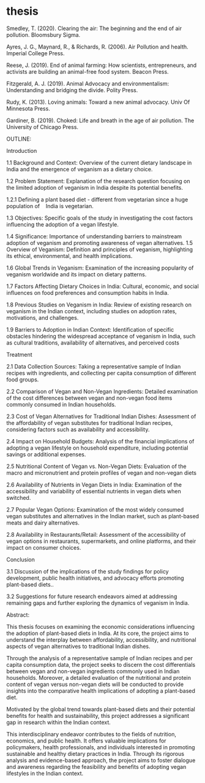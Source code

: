# thesis

Smedley, T. (2020). Clearing the air: The beginning and the end of air pollution. Bloomsbury Sigma. 

Ayres, J. G., Maynard, R., & Richards, R. (2006). Air Pollution and health. Imperial College Press. 

Reese, J. (2019). End of animal farming: How scientists, entrepreneurs, and activists are building an animal-free food system. Beacon Press. 

Fitzgerald, A. J. (2019). Animal Advocacy and environmentalism: Understanding and bridging the divide. Polity Press. 

Rudy, K. (2013). Loving animals: Toward a new animal advocacy. Univ Of Minnesota Press. 

Gardiner, B. (2019). Choked: Life and breath in the age of air pollution. The University of Chicago Press. 



OUTLINE:

Introduction

1.1 Background and Context: Overview of the current dietary landscape in India and the emergence of veganism as a dietary choice.

1.2 Problem Statement: Explanation of the research question focusing on the limited adoption of veganism in India despite its potential benefits. 

1.2.1 Defining a plant based diet - different from vegetarian since a huge population of    India is vegetarian.

1.3 Objectives: Specific goals of the study in investigating the cost factors influencing the adoption of a vegan lifestyle.

1.4 Significance: Importance of understanding barriers to mainstream adoption of veganism and promoting awareness of vegan alternatives.
1.5 Overview of Veganism: Definition and principles of veganism, highlighting its ethical, environmental, and health implications.

1.6 Global Trends in Veganism: Examination of the increasing popularity of veganism worldwide and its impact on dietary patterns.

1.7 Factors Affecting Dietary Choices in India: Cultural, economic, and social influences on food preferences and consumption habits in India.

1.8 Previous Studies on Veganism in India: Review of existing research on veganism in the Indian context, including studies on adoption rates, motivations, and challenges.

1.9 Barriers to Adoption in Indian Context: Identification of specific obstacles hindering the widespread acceptance of veganism in India, such as cultural traditions, availability of alternatives, and perceived costs




Treatment

2.1 Data Collection Sources: Taking a representative sample of Indian recipes with ingredients, and collecting per capita consumption of different food groups.

2.2 Comparison of Vegan and Non-Vegan Ingredients: Detailed examination of the cost differences between vegan and non-vegan food items commonly consumed in Indian households.

2.3 Cost of Vegan Alternatives for Traditional Indian Dishes: Assessment of the affordability of vegan substitutes for traditional Indian recipes, considering factors such as availability and accessibility.

2.4 Impact on Household Budgets: Analysis of the financial implications of adopting a vegan lifestyle on household expenditure, including potential savings or additional expenses.

2.5 Nutritional Content of Vegan vs. Non-Vegan Diets: Evaluation of the macro and micronutrient and protein profiles of vegan and non-vegan diets

2.6 Availability of Nutrients in Vegan Diets in India: Examination of the accessibility and variability of essential nutrients in vegan diets when switched. 

2.7 Popular Vegan Options: Examination of the most widely consumed vegan substitutes and alternatives in the Indian market, such as plant-based meats and dairy alternatives.

2.8 Availability in Restaurants/Retail: Assessment of the accessibility of vegan options in restaurants, supermarkets, and online platforms, and their impact on consumer choices.



Conclusion

3.1 Discussion of the implications of the study findings for policy development, public health initiatives, and advocacy efforts promoting plant-based diets..

3.2 Suggestions for future research endeavors aimed at addressing remaining gaps and further exploring the dynamics of veganism in India.




Abstract:

This thesis focuses on examining the economic considerations influencing the adoption of plant-based diets in India. At its core, the project aims to understand the interplay between affordability, accessibility, and nutritional aspects of vegan alternatives to traditional Indian dishes.

Through the analysis of a representative sample of Indian recipes and per capita consumption data, the project seeks to discern the cost differentials between vegan and non-vegan ingredients commonly used in Indian households. Moreover, a detailed evaluation of the nutritional and protein content of vegan versus non-vegan diets will be conducted to provide insights into the comparative health implications of adopting a plant-based diet.

Motivated by the global trend towards plant-based diets and their potential benefits for health and sustainability, this project addresses a significant gap in research within the Indian context.

This interdisciplinary endeavor contributes to the fields of nutrition, economics, and public health. It offers valuable implications for policymakers, health professionals, and individuals interested in promoting sustainable and healthy dietary practices in India. Through its rigorous analysis and evidence-based approach, the project aims to foster dialogue and awareness regarding the feasibility and benefits of adopting vegan lifestyles in the Indian context.
